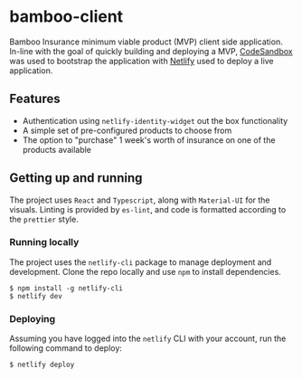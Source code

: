 # bamboo-client

Bamboo Insurance minimum viable product (MVP) client side application. In-line with the goal of quickly building and deploying a MVP, [CodeSandbox](https://codesandbox.io) was used to bootstrap the application with [Netlify](https://netlify.com) used to deploy a live application.

## Features

- Authentication using `netlify-identity-widget` out the box functionality
- A simple set of pre-configured products to choose from
- The option to "purchase" 1 week's worth of insurance on one of the products available

## Getting up and running

The project uses `React` and `Typescript`, along with `Material-UI` for the visuals. Linting is provided by `es-lint`, and code is formatted according to the `prettier` style.

### Running locally

The project uses the `netlify-cli` package to manage deployment and development. Clone the repo locally and use `npm` to install dependencies.

```
$ npm install -g netlify-cli
$ netlify dev
```

### Deploying

Assuming you have logged into the `netlify` CLI with your account, run the following command to deploy:

```
$ netlify deploy
```
